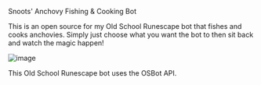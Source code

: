 Snoots' Anchovy Fishing & Cooking Bot

This is an open source for my Old School Runescape bot that fishes and cooks anchovies.
Simply just choose what you want the bot to then sit back and watch the magic happen!

![image](https://user-images.githubusercontent.com/79603829/113925962-78ab8400-97a0-11eb-8fb4-1802a981268c.png)

This Old School Runescape bot uses the OSBot API.
